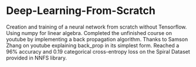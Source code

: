 # Deep-Learning-From-Scratch
Creation and training of a neural network from scratch without Tensorflow. Using numpy for linear algebra.
Completed the unfinished course on youtube by implementing a back propagation algorithm. 
Thanks to Samson Zhang on youtube explaining back_prop in its simplest form.
Reached a 96% accuracy and 0.19 categorical cross-entropy loss on the Spiral Dataset provided in NNFS library.